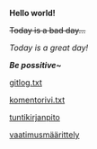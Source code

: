**Hello world!**

~~Today is a bad day...~~

*Today is a great day!*

**_Be possitive~_**

[gitlog.txt](laskarit/viikko1/gitlog.txt)

[komentorivi.txt](laskarit/viikko1/komentorivi.txt)

[tuntikirjanpito](dokumentaatio/tuntikirjanpito.md)

[vaatimusmäärittely](dokumentaatio/vaatimusmaarittely.md)
